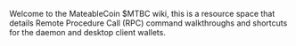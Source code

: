Welcome to the MateableCoin $MTBC wiki, this is a resource space that details Remote Procedure Call (RPC) command walkthroughs and shortcuts for the daemon and desktop client wallets.
